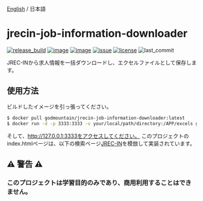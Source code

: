 <p>
  <a href="./README.md">English</a> / 日本語
</p>

# jrecin-job-information-downloader
[![release_build](https://img.shields.io/github/actions/workflow/status/MGMCN/jrecin-job-information-downloader/release.yml?logo=github&label=release
)](https://github.com/MGMCN/jrecin-job-information-downloader/actions)
[![image](https://img.shields.io/github/v/release/MGMCN/jrecin-job-information-downloader?color=purple&label=version)](https://github.com/MGMCN/jrecin-job-information-downloader/releases)
[![image](https://img.shields.io/docker/pulls/godmountain/jrecin-job-information-downloader?logo=docker&logoColor=white)](https://hub.docker.com/r/godmountain/jrecin-job-information-downloader)
[![issue](https://img.shields.io/github/issues/MGMCN/jrecin-job-information-downloader?logo=github)](https://github.com/MGMCN/jrecin-job-information-downloader/issues?logo=github)
[![license](https://img.shields.io/github/license/MGMCN/jrecin-job-information-downloader)](https://github.com/MGMCN/jrecin-job-information-downloader/blob/main/LICENSE)
![last_commit](https://img.shields.io/github/last-commit/MGMCN/jrecin-job-information-downloader?color=red&logo=github)

JREC-INから求人情報を一括ダウンロードし、エクセルファイルとして保存します。
## 使用方法
ビルドしたイメージを引っ張ってください。
```bash
$ docker pull godmountain/jrecin-job-information-downloader:latest
$ docker run -d -p 3333:3333 -v your/local/path/directory:/APP/excels godmountain/jrecin-job-information-downloader:latest
```
そして、http://127.0.0.1:3333をアクセスしてください。
このプロジェクトのindex.htmlページは、以下の検索ページ[JREC-IN](https://jrecin.jst.go.jp/seek/SeekJorSearch)を模倣して実装されています。

## ⚠️ 警告 ⚠️
### このプロジェクトは学習目的のみであり、商用利用することはできません。